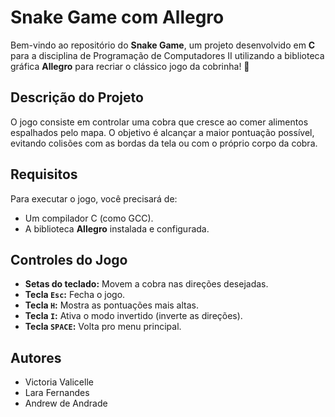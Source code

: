 # Snake Game com Allegro

Bem-vindo ao repositório do **Snake Game**, um projeto desenvolvido em **C** para a disciplina de Programação de Computadores II utilizando a biblioteca gráfica **Allegro** para recriar o clássico jogo da cobrinha! 🐍

## Descrição do Projeto

O jogo consiste em controlar uma cobra que cresce ao comer alimentos espalhados pelo mapa. O objetivo é alcançar a maior pontuação possível, evitando colisões com as bordas da tela ou com o próprio corpo da cobra.

## Requisitos

Para executar o jogo, você precisará de:  
- Um compilador C (como GCC).  
- A biblioteca **Allegro** instalada e configurada.  

## Controles do Jogo

- **Setas do teclado:** Movem a cobra nas direções desejadas.  
- **Tecla `Esc`:** Fecha o jogo.  
- **Tecla `H`:** Mostra as pontuações mais altas.
- **Tecla `I`:** Ativa o modo invertido (inverte as direções).
- **Tecla `SPACE`:** Volta pro menu principal. 

## Autores

- Victoria Valicelle
- Lara Fernandes
- Andrew de Andrade
